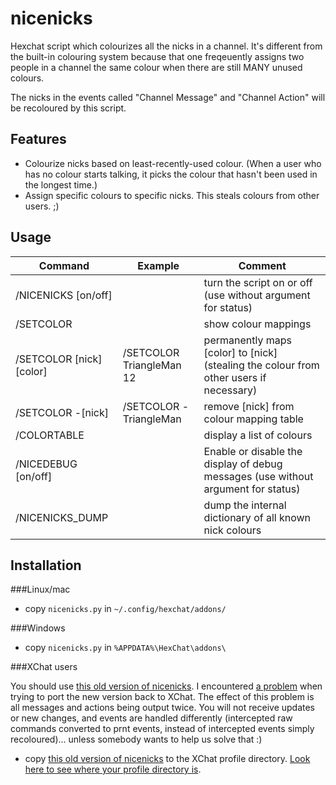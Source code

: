 nicenicks
============

Hexchat script which colourizes all the nicks in a channel. It's different from the built-in colouring system because that one freqeuently assigns two people in a channel the same colour when there are still MANY unused colours.

The nicks in the events called "Channel Message" and "Channel Action" will be recoloured by this script.

## Features
- Colourize nicks based on least-recently-used colour. (When a user who has no colour starts talking, it picks the colour that hasn't been used in the longest time.)
- Assign specific colours to specific nicks. This steals colours from other users. ;)

## Usage

Command | Example | Comment
------- | ------- | ----------
/NICENICKS [on/off] |    | turn the script on or off (use without argument for status)
/SETCOLOR |         | show colour mappings
/SETCOLOR [nick] [color] | /SETCOLOR TriangleMan 12 | permanently maps [color] to [nick] \(stealing the colour from other users if necessary)
/SETCOLOR -[nick] | /SETCOLOR -TriangleMan | remove [nick] from colour mapping table
/COLORTABLE |    | display a list of colours
/NICEDEBUG [on/off] |    | Enable or disable the display of debug messages (use without argument for status)
/NICENICKS_DUMP |    | dump the internal dictionary of all known nick colours

## Installation

###Linux/mac
- copy ``nicenicks.py`` in ``~/.config/hexchat/addons/``

###Windows
- copy ``nicenicks.py`` in ``%APPDATA%\HexChat\addons\``

###XChat users

You should use [this old version of nicenicks](https://github.com/hexchat/hexchat-addons/blob/ce72d9d3f8a556493ed43e5c8d3a562afaa8317b/python/nicenicks/nicenicks.py). I encountered [a problem](https://github.com/hexchat/hexchat-addons/blob/7e9e0dcc2f73f58172a260a7050496b08d902c9a/python/nicenicks/nicenicks.py#L29) when trying to port the new version back to XChat. The effect of this problem is all messages and actions being output twice. You will not receive updates or new changes, and events are handled differently (intercepted raw commands converted to prnt events, instead of intercepted events simply recoloured)... unless somebody wants to help us solve that :)
- copy [this old version of nicenicks](https://github.com/hexchat/hexchat-addons/blob/ce72d9d3f8a556493ed43e5c8d3a562afaa8317b/python/nicenicks/nicenicks.py) to the XChat profile directory. [Look here to see where your profile directory is](http://xchatdata.net/Using/ProfileDirectory).
